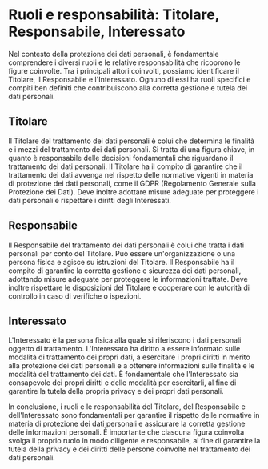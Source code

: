 # Ruoli e responsabilità: Titolare, Responsabile, Interessato

Nel contesto della protezione dei dati personali, è fondamentale comprendere i diversi ruoli e le relative responsabilità che ricoprono le figure coinvolte. Tra i principali attori coinvolti, possiamo identificare il Titolare, il Responsabile e l'Interessato. Ognuno di essi ha ruoli specifici e compiti ben definiti che contribuiscono alla corretta gestione e tutela dei dati personali.

## Titolare

Il Titolare del trattamento dei dati personali è colui che determina le finalità e i mezzi del trattamento dei dati personali. Si tratta di una figura chiave, in quanto è responsabile delle decisioni fondamentali che riguardano il trattamento dei dati personali. Il Titolare ha il compito di garantire che il trattamento dei dati avvenga nel rispetto delle normative vigenti in materia di protezione dei dati personali, come il GDPR (Regolamento Generale sulla Protezione dei Dati). Deve inoltre adottare misure adeguate per proteggere i dati personali e rispettare i diritti degli Interessati.

## Responsabile

Il Responsabile del trattamento dei dati personali è colui che tratta i dati personali per conto del Titolare. Può essere un'organizzazione o una persona fisica e agisce su istruzioni del Titolare. Il Responsabile ha il compito di garantire la corretta gestione e sicurezza dei dati personali, adottando misure adeguate per proteggere le informazioni trattate. Deve inoltre rispettare le disposizioni del Titolare e cooperare con le autorità di controllo in caso di verifiche o ispezioni.

## Interessato

L'Interessato è la persona fisica alla quale si riferiscono i dati personali oggetto di trattamento. L'Interessato ha diritto a essere informato sulle modalità di trattamento dei propri dati, a esercitare i propri diritti in merito alla protezione dei dati personali e a ottenere informazioni sulle finalità e le modalità del trattamento dei dati. È fondamentale che l'Interessato sia consapevole dei propri diritti e delle modalità per esercitarli, al fine di garantire la tutela della propria privacy e dei propri dati personali.

In conclusione, i ruoli e le responsabilità del Titolare, del Responsabile e dell'Interessato sono fondamentali per garantire il rispetto delle normative in materia di protezione dei dati personali e assicurare la corretta gestione delle informazioni personali. È importante che ciascuna figura coinvolta svolga il proprio ruolo in modo diligente e responsabile, al fine di garantire la tutela della privacy e dei diritti delle persone coinvolte nel trattamento dei dati personali.